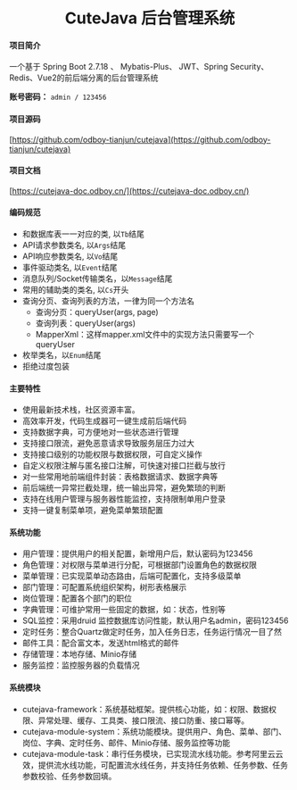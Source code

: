 <h1 style="text-align: center">CuteJava 后台管理系统</h1>

#### 项目简介

一个基于 Spring Boot 2.7.18 、 Mybatis-Plus、 JWT、Spring Security、Redis、Vue2的前后端分离的后台管理系统

**账号密码：** `admin / 123456`

#### 项目源码

[https://github.com/odboy-tianjun/cutejava](https://github.com/odboy-tianjun/cutejava)

#### 项目文档
[https://cutejava-doc.odboy.cn/](https://cutejava-doc.odboy.cn/)

#### 编码规范

- 和数据库表一一对应的类, 以`Tb`结尾
- API请求参数类名, 以`Args`结尾
- API响应参数类名, 以`Vo`结尾
- 事件驱动类名, 以`Event`结尾
- 消息队列/Socket传输类名，以`Message`结尾
- 常用的辅助类的类名, 以`Cs`开头
- 查询分页、查询列表的方法，一律为同一个方法名
    - 查询分页：queryUser(args, page)
    - 查询列表：queryUser(args)
    - MapperXml：这样mapper.xml文件中的实现方法只需要写一个queryUser
- 枚举类名，以`Enum`结尾
- 拒绝过度包装

#### 主要特性

- 使用最新技术栈，社区资源丰富。
- 高效率开发，代码生成器可一键生成前后端代码
- 支持数据字典，可方便地对一些状态进行管理
- 支持接口限流，避免恶意请求导致服务层压力过大
- 支持接口级别的功能权限与数据权限，可自定义操作
- 自定义权限注解与匿名接口注解，可快速对接口拦截与放行
- 对一些常用地前端组件封装：表格数据请求、数据字典等
- 前后端统一异常拦截处理，统一输出异常，避免繁琐的判断
- 支持在线用户管理与服务器性能监控，支持限制单用户登录
- 支持一键复制菜单项，避免菜单繁琐配置

#### 系统功能

- 用户管理：提供用户的相关配置，新增用户后，默认密码为123456
- 角色管理：对权限与菜单进行分配，可根据部门设置角色的数据权限
- 菜单管理：已实现菜单动态路由，后端可配置化，支持多级菜单
- 部门管理：可配置系统组织架构，树形表格展示
- 岗位管理：配置各个部门的职位
- 字典管理：可维护常用一些固定的数据，如：状态，性别等
- SQL监控：采用druid 监控数据库访问性能，默认用户名admin，密码123456
- 定时任务：整合Quartz做定时任务，加入任务日志，任务运行情况一目了然
- 邮件工具：配合富文本，发送html格式的邮件
- 存储管理：本地存储、Minio存储
- 服务监控：监控服务器的负载情况

#### 系统模块

- cutejava-framework：系统基础框架。提供核心功能，如：权限、数据权限、异常处理、缓存、工具类、接口限流、接口防重、接口幂等。
- cutejava-module-system：系统功能模块。提供用户、角色、菜单、部门、岗位、字典、定时任务、邮件、Minio存储、服务监控等功能
- cutejava-module-task：串行任务模块，已实现流水线功能。参考阿里云云效，提供流水线功能，可配置流水线任务，并支持任务依赖、任务参数、任务参数校验、任务参数回填。
